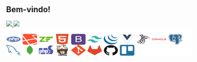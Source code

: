 ## Bem-vindo!

<div>
    <a href="https://github.com/asathler">
        <img height="180em" src="https://github-readme-stats.vercel.app/api?username=asathler&theme=merko&show_icons=true&include_all_commits=true&count_private=true&locale=pt-Br" />
        <img height="180em" src="https://github-readme-stats.vercel.app/api/top-langs/?username=asathler&theme=merko&layout=compact&langs_count=8&locale=pt-Br" />
    </a>
</div>

<div>
</div>

<div style="display: inline_block; background-color: white;">
    <br />
    <!-- Linguagens -->
    <img align="center" title="PHP" height="30" width="40" src="https://raw.githubusercontent.com/devicons/devicon/master/icons/php/php-plain.svg" />
    <img align="center" title="Laravel" height="30" width="40" src="https://raw.githubusercontent.com/devicons/devicon/master/icons/laravel/laravel-plain.svg" />
    <img align="center" title="Zend" height="30" width="40" src="https://raw.githubusercontent.com/devicons/devicon/master/icons/zend/zend-plain.svg" />
    <img align="center" title="HTML" height="30" width="40" src="https://raw.githubusercontent.com/devicons/devicon/master/icons/html5/html5-plain.svg" />
    <img align="center" title="Bootstrap css" height="30" width="40" src="https://raw.githubusercontent.com/devicons/devicon/master/icons/bootstrap/bootstrap-plain.svg" />
    <img align="center" title="Tailwind css" height="30" width="40" src="https://raw.githubusercontent.com/devicons/devicon/master/icons/tailwindcss/tailwindcss-plain.svg" />
    <img align="center" title="jQuery" height="30" width="40" src="https://raw.githubusercontent.com/devicons/devicon/master/icons/jquery/jquery-plain.svg" />
    <img align="center" title="VueJs" height="30" width="40" src="https://raw.githubusercontent.com/devicons/devicon/master/icons/vuejs/vuejs-plain.svg" />
    <!-- Bancos -->
    <img align="center" title="MS Sql Server" height="30" width="40" src="https://raw.githubusercontent.com/devicons/devicon/master/icons/microsoftsqlserver/microsoftsqlserver-plain.svg" />
    <img align="center" title="Oracle" height="30" width="40" src="https://raw.githubusercontent.com/devicons/devicon/master/icons/oracle/oracle-original.svg" />
    <img align="center" title="Postgres" height="30" width="40" src="https://raw.githubusercontent.com/devicons/devicon/master/icons/postgresql/postgresql-plain.svg" />
    <img align="center" title="MySql" height="30" width="40" src="https://raw.githubusercontent.com/devicons/devicon/master/icons/mysql/mysql-plain.svg" />
    <img align="center" title="MongoDB" height="30" width="40" src="https://raw.githubusercontent.com/devicons/devicon/master/icons/mongodb/mongodb-plain.svg" />
    <!-- Ferramentas -->
    <img align="center" title="PHPStorm" height="30" width="40" src="https://raw.githubusercontent.com/devicons/devicon/master/icons/phpstorm/phpstorm-plain.svg" />
    <img align="center" title="Composer" height="30" width="40" src="https://raw.githubusercontent.com/devicons/devicon/master/icons/composer/composer-original.svg" />
    <img align="center" title="Git" height="30" width="40" src="https://raw.githubusercontent.com/devicons/devicon/master/icons/git/git-plain.svg" />
    <img align="center" title="GitLab" height="30" width="40" src="https://raw.githubusercontent.com/devicons/devicon/master/icons/gitlab/gitlab-plain.svg" />
    <img align="center" title="GitHub" height="30" width="40" src="https://raw.githubusercontent.com/devicons/devicon/master/icons/github/github-original.svg" />
    <img align="center" title="Trello" height="30" width="40" src="https://raw.githubusercontent.com/devicons/devicon/master/icons/trello/trello-plain.svg" />
</div>
